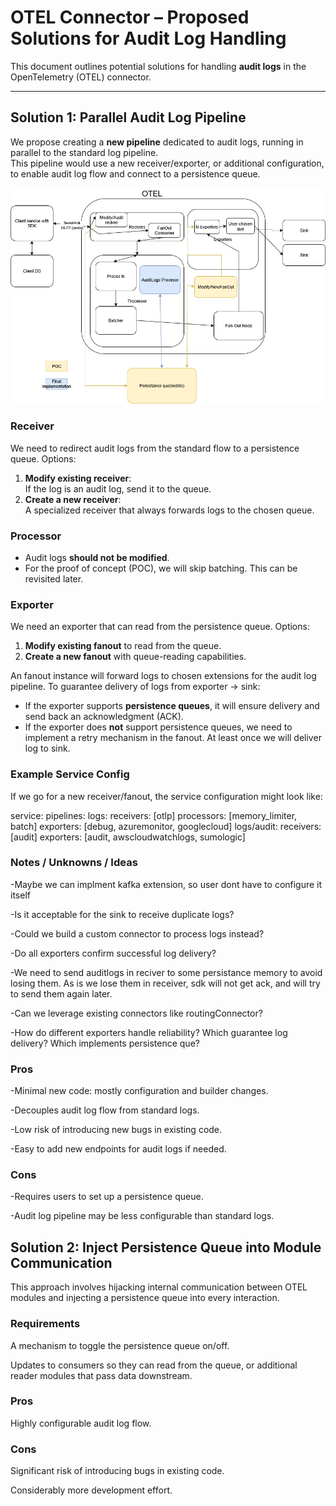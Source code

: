 # OTEL Connector – Proposed Solutions for Audit Log Handling

This document outlines potential solutions for handling **audit logs** in the OpenTelemetry (OTEL) connector.

---

## Solution 1: Parallel Audit Log Pipeline

We propose creating a **new pipeline** dedicated to audit logs, running in parallel to the standard log pipeline.  
This pipeline would use a new receiver/exporter, or additional configuration, to enable audit log flow and connect to a persistence queue.

![Solution.1](solution1.jpg)

### Receiver
We need to redirect audit logs from the standard flow to a persistence queue. Options:
1. **Modify existing receiver**:  
   If the log is an audit log, send it to the queue.
2. **Create a new receiver**:  
   A specialized receiver that always forwards logs to the chosen queue.

### Processor
- Audit logs **should not be modified**.  
- For the proof of concept (POC), we will skip batching. This can be revisited later.

### Exporter
We need an exporter that can read from the persistence queue. Options:
1. **Modify existing fanout** to read from the queue.  
2. **Create a new fanout** with queue-reading capabilities.  

An fanout instance will forward logs to chosen extensions for the audit log pipeline. To guarantee delivery of logs from exporter → sink:
- If the exporter supports **persistence queues**, it will ensure delivery and send back an acknowledgment (ACK).  
- If the exporter does **not** support persistence queues, we need to implement a retry mechanism in the fanout. At least once we will deliver log to sink.

### Example Service Config
If we go for a new receiver/fanout, the service configuration might look like:

service:
  pipelines:
    logs:
      receivers: [otlp]
      processors: [memory_limiter, batch]
      exporters: [debug, azuremonitor, googlecloud]
    logs/audit:
      receivers: [audit]
      exporters: [audit, awscloudwatchlogs, sumologic]

### Notes / Unknowns / Ideas

-Maybe we can implment kafka extension, so user dont have to configure it itself

-Is it acceptable for the sink to receive duplicate logs?

-Could we build a custom connector to process logs instead?

-Do all exporters confirm successful log delivery?

-We need to send auditlogs in reciver to some persistance memory to avoid losing them. As is we lose them in receiver, sdk will not get ack, and will try to send them again later.

-Can we leverage existing connectors like routingConnector?

-How do different exporters handle reliability? Which guarantee log delivery? Which implements persistence que?

### Pros

-Minimal new code: mostly configuration and builder changes.

-Decouples audit log flow from standard logs.

-Low risk of introducing new bugs in existing code.

-Easy to add new endpoints for audit logs if needed.

### Cons

-Requires users to set up a persistence queue.

-Audit log pipeline may be less configurable than standard logs.


## Solution 2: Inject Persistence Queue into Module Communication

This approach involves hijacking internal communication between OTEL modules and injecting a persistence queue into every interaction.

### Requirements

A mechanism to toggle the persistence queue on/off.

Updates to consumers so they can read from the queue, or additional reader modules that pass data downstream.

### Pros

Highly configurable audit log flow.

### Cons

Significant risk of introducing bugs in existing code.

Considerably more development effort.